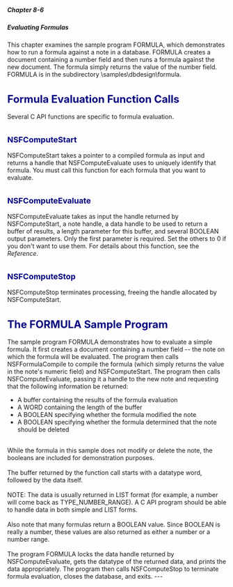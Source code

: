 ##### Chapter 8-6
##### Evaluating Formulas

This chapter examines the sample program FORMULA, which demonstrates how to run a formula against a note in a database. FORMULA creates a document containing a number field and then runs a formula against the new document. The formula simply returns the value of the number field. FORMULA is in the subdirectory \samples\dbdesign\formula.<br>
<br>
<br>
<b><font size="5" color="#000080">Formula Evaluation Function Calls</font></b><br>
<br>
Several C API functions are specific to formula evaluation.<br>
<br>
<br>
<b><font size="4" color="#000080">NSFComputeStart</font></b><br>
<br>
NSFComputeStart takes a pointer to a compiled formula as input and returns a handle that NSFComputeEvaluate<font color="#FF0000"> </font>uses to uniquely identify that formula. You must call this function for each formula that you want to evaluate.<br>
<br>
<br>
<b><font size="4" color="#000080">NSFComputeEvaluate</font></b><br>
<br>
NSFComputeEvaluate takes as input the handle returned by NSFComputeStart, a note handle, a data handle to be used to return a buffer of results, a length parameter for this buffer, and several BOOLEAN output parameters. Only the first parameter is required. Set the others to 0 if you don't want to use them. For details about this function, see the <i>Reference.</i><br>
<br>
<br>
<b><font size="4" color="#000080">NSFComputeStop</font></b><br>
<br>
NSFComputeStop terminates processing, freeing the handle allocated by NSFComputeStart. <br>
<br>
<br>
<b><font size="5" color="#000080">The FORMULA Sample Program</font></b><br>
<br>
The sample program FORMULA demonstrates how to evaluate a simple formula. It first creates a document containing a number field -- the note on which the formula will be evaluated. The program then calls NSFFormulaCompile to compile the formula (which simply returns the value in the note's numeric field) and NSFComputeStart. The program<font color="#FF0000"> </font>then calls NSFComputeEvaluate, passing it a handle to the new note and requesting that the following information be returned:<br>

<ul type="disc">
<li>A buffer containing the results of the formula evaluation
<li>A WORD containing the length of the buffer
<li>A BOOLEAN specifying whether the formula modified the note
<li>A BOOLEAN specifying whether the formula determined that the note should be deleted </ul>
<br>
While the formula in this sample does not modify or delete the note, the booleans are included for demonstration purposes.<br>
<br>
The buffer returned by the function call starts with a datatype word, followed by the data itself.<br>
<br>
NOTE: The data is usually returned in LIST format (for example, a number will come back as TYPE_NUMBER_RANGE). A C API program should be able to handle data in both simple and LIST forms.<br>
<br>
Also note that many formulas return a BOOLEAN value. Since BOOLEAN is really a number, these values are also returned as either a number or a number range.<br>
<br>
The program FORMULA locks the data handle returned by NSFComputeEvaluate, gets the datatype of the returned data, and prints the data appropriately. The program then calls NSFComputeStop to terminate formula evaluation, closes the database, and exits.
---
